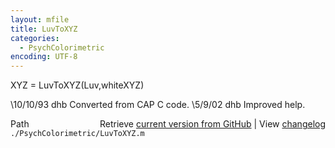 ```yaml
---
layout: mfile
title: LuvToXYZ
categories:
  - PsychColorimetric
encoding: UTF-8
---
```


XYZ = LuvToXYZ(Luv,whiteXYZ)

\10/10/93    dhb   Converted from CAP C code.
\5/9/02      dhb   Improved help.


<div class="code_header" style="text-align:right;">
  <span style="float:left;">Path&nbsp;&nbsp;</span> <span class="counter">Retrieve <a href=
  "https://raw.github.com/Psychtoolbox-3/Psychtoolbox-3/beta/./PsychColorimetric/LuvToXYZ.m">current version from GitHub</a> | View <a href=
  "https://github.com/Psychtoolbox-3/Psychtoolbox-3/commits/beta/./PsychColorimetric/LuvToXYZ.m">changelog</a></span>
</div>
<div class="code">
  <code>./PsychColorimetric/LuvToXYZ.m</code>
</div>

